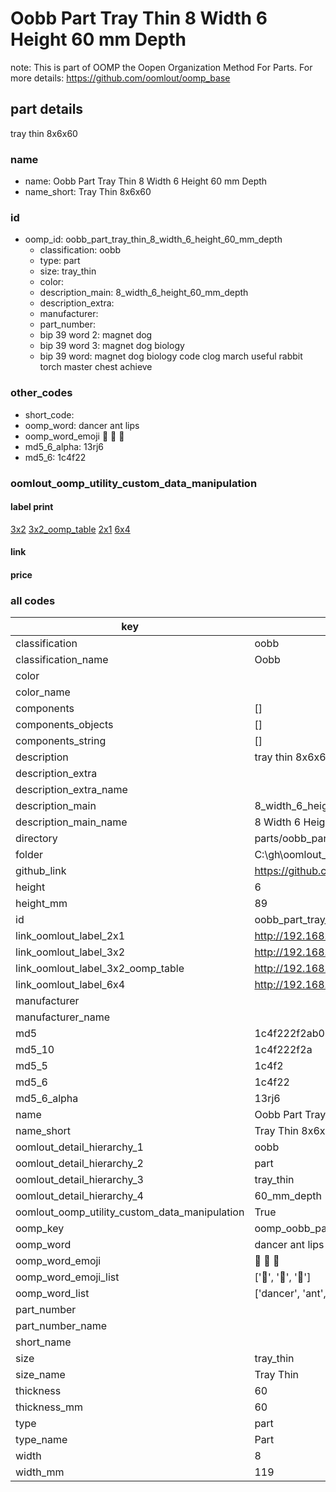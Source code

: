 # Oobb Part Tray Thin 8 Width 6 Height 60 mm Depth  

note: This is part of OOMP the Oopen Organization Method For Parts. For more details: https://github.com/oomlout/oomp_base

##  part details
  



tray thin 8x6x60



### name
* name: Oobb Part Tray Thin 8 Width 6 Height 60 mm Depth
* name_short: Tray Thin 8x6x60 
### id
* oomp_id: oobb_part_tray_thin_8_width_6_height_60_mm_depth
  * classification: oobb
  * type: part
  * size: tray_thin
  * color: 
  * description_main: 8_width_6_height_60_mm_depth
  * description_extra: 
  * manufacturer: 
  * part_number: 
  * bip 39 word 2: magnet dog
  * bip 39 word 3: magnet dog biology
  * bip 39 word: magnet dog biology code clog march useful rabbit torch master chest achieve

### other_codes
* short_code: 
* oomp_word: dancer ant lips
* oomp_word_emoji :dancer: :ant: :lips:
* md5_6_alpha: 13rj6
* md5_6: 1c4f22






### oomlout_oomp_utility_custom_data_manipulation
#### label print
[3x2](http://192.168.1.245:1112/?label=oomp%2013rj6)
[3x2_oomp_table](http://192.168.1.108:1112/?label=oomp%2013rj6)
[2x1](http://192.168.1.242:1112/?label=oomp%2013rj6)
[6x4](http://192.168.1.55:1112/?label=oomp%2013rj6)    

#### link

                              

#### price







### all codes 
| key | value |  
| --- | --- |  
| classification | oobb |  
| classification_name | Oobb |  
| color |  |  
| color_name |  |  
| components | [] |  
| components_objects | [] |  
| components_string | [] |  
| description | tray thin 8x6x60 |  
| description_extra |  |  
| description_extra_name |  |  
| description_main | 8_width_6_height_60_mm_depth |  
| description_main_name | 8 Width 6 Height 60 mm Depth |  
| directory | parts/oobb_part_tray_thin_8_width_6_height_60_mm_depth |  
| folder | C:\gh\oomlout_oobb_version_4_generated_parts\parts\oobb_part_tray_thin_8_width_6_height_60_mm_depth |  
| github_link | https://github.com/oomlout/oomlout_oomp_part_src/tree/main/parts/oobb_part_tray_thin_8_width_6_height_60_mm_depth |  
| height | 6 |  
| height_mm | 89 |  
| id | oobb_part_tray_thin_8_width_6_height_60_mm_depth |  
| link_oomlout_label_2x1 | http://192.168.1.242:1112/?label=oomp%2013rj6 |  
| link_oomlout_label_3x2 | http://192.168.1.245:1112/?label=oomp%2013rj6 |  
| link_oomlout_label_3x2_oomp_table | http://192.168.1.108:1112/?label=oomp%2013rj6 |  
| link_oomlout_label_6x4 | http://192.168.1.55:1112/?label=oomp%2013rj6 |  
| manufacturer |  |  
| manufacturer_name |  |  
| md5 | 1c4f222f2ab03dfe1f15c2d02cd0242f |  
| md5_10 | 1c4f222f2a |  
| md5_5 | 1c4f2 |  
| md5_6 | 1c4f22 |  
| md5_6_alpha | 13rj6 |  
| name | Oobb Part Tray Thin 8 Width 6 Height 60 mm Depth |  
| name_short | Tray Thin 8x6x60  |  
| oomlout_detail_hierarchy_1 | oobb |  
| oomlout_detail_hierarchy_2 | part |  
| oomlout_detail_hierarchy_3 | tray_thin |  
| oomlout_detail_hierarchy_4 | 60_mm_depth |  
| oomlout_oomp_utility_custom_data_manipulation | True |  
| oomp_key | oomp_oobb_part_tray_thin_8_width_6_height_60_mm_depth |  
| oomp_word | dancer ant lips |  
| oomp_word_emoji | :dancer: :ant: :lips: |  
| oomp_word_emoji_list | [':dancer:', ':ant:', ':lips:'] |  
| oomp_word_list | ['dancer', 'ant', 'lips'] |  
| part_number |  |  
| part_number_name |  |  
| short_name |  |  
| size | tray_thin |  
| size_name | Tray Thin |  
| thickness | 60 |  
| thickness_mm | 60 |  
| type | part |  
| type_name | Part |  
| width | 8 |  
| width_mm | 119 |  
